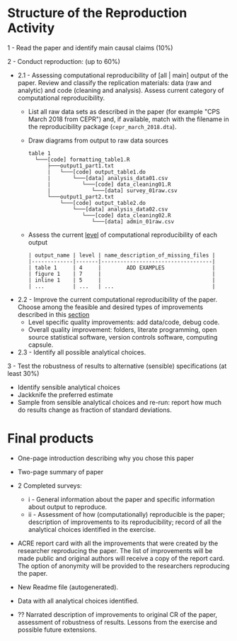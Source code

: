 
# Structure of the Reproduction Activity
1 - Read the paper and identify main causal claims (10%)  

2 - Conduct reproduction: (up to 60%)  
  - 2.1 - Assessing computational reproducibility of [all | main] output of the paper.
  Review and classify the replication materials: data (raw and analytic) and code
  (cleaning and analysis). Assess current category of computational reproducibility.
      - List all raw data sets as described in the paper (for example "CPS March 2018 from CEPR") and, if available, match with the filename in the reproducibility package (`cepr_march_2018.dta`).   
      - Draw diagrams from output to raw data sources  

            table 1
              └───[code] formatting_table1.R
                  ├───output1_part1.txt  
                  |   └───[code] output_table1.do           
                  |       └───[data] analysis_data01.csv
                  |          └───[code] data_cleaning01.R
                  |             └───[data] survey_01raw.csv
                  └───output1_part2.txt  
                      └───[code] output_table2.do           
                          └───[data] analysis_data02.csv
                             └───[code] data_cleaning02.R
                                └───[data] admin_01raw.csv
      - Assess the current [level](README.md#levels-of-computational-reproducibility) of computational reproducibility of each output     

            | output_name | level | name_description_of_missing_files |
            |-------------|-------|-----------------------------------|
            | table 1     | 4     |        ADD EXAMPLES               |
            | figure 1    | 7     |                                   |
            | inline 1    | 5     |                                   |
            | ...         | ...   | ...                               |

  - 2.2 - Improve the current computational reproducibility of the paper. Choose among the feasible and desired types of improvements described in this [section](README.md#types-of-improvement)
       - Level specific quality improvements: add data/code, debug code.
       - Overall quality improvement: folders, literate programming, open source statistical software, version controls software, computing capsule.
  - 2.3 - Identify all possible analytical choices.

3 - Test the robustness of results to alternative (sensible) specifications (at least 30%)
  - Identify sensible analytical choices
  - Jackknife the preferred estimate
  - Sample from sensible analytical choices and re-run: report how much do results change as fraction of standard deviations.

# Final products
 -  One-page introduction describing why you chose this paper
 -  Two-page summary of paper
 -  2 Completed surveys:  
       - i  - General information about the paper and specific
      information about output to reproduce.  
       - ii - Assessment of how (computationally) reproducible is the paper;
       description of improvements to its reproducibility; record of all the
       analytical choices identified in the exercise.
 -  ACRE report card with all the improvements that were created by the researcher reproducing the paper. The list of improvements will be made public and original authors will receive a copy of the report card. The option of anonymity will be provided to the researchers reproducing the paper.     

 - New Readme file (autogenerated).
 - Data with all analytical choices identified.
 - ?? Narrated description of improvements to original CR of the paper, assessment of robustness of results. Lessons from the exercise and possible future extensions.
